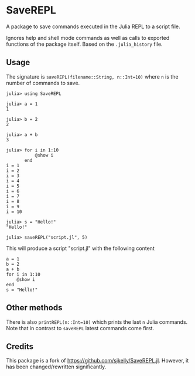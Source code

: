 # SaveREPL

A package to save commands executed in the Julia REPL to a script file.

Ignores help and shell mode commands as well as calls to exported functions of the package itself. Based on the `.julia_history` file. 

## Usage

The signature is `saveREPL(filename::String, n::Int=10)` where `n` is the number of commands to save.

```
julia> using SaveREPL

julia> a = 1
1

julia> b = 2
2

julia> a + b
3

julia> for i in 1:10
           @show i
       end
i = 1
i = 2
i = 3
i = 4
i = 5
i = 6
i = 7
i = 8
i = 9
i = 10

julia> s = "Hello!"
"Hello!"

julia> saveREPL("script.jl", 5)
```

This will produce a script "script.jl" with the following content

```
a = 1
b = 2
a + b
for i in 1:10
    @show i
end
s = "Hello!"
```

## Other methods

There is also `printREPL(n::Int=10)` which prints the last `n` Julia commands. Note that in contrast to `saveREPL` latest commands come first.


## Credits

This package is a fork of https://github.com/sjkelly/SaveREPL.jl. However, it has been changed/rewritten significantly.
